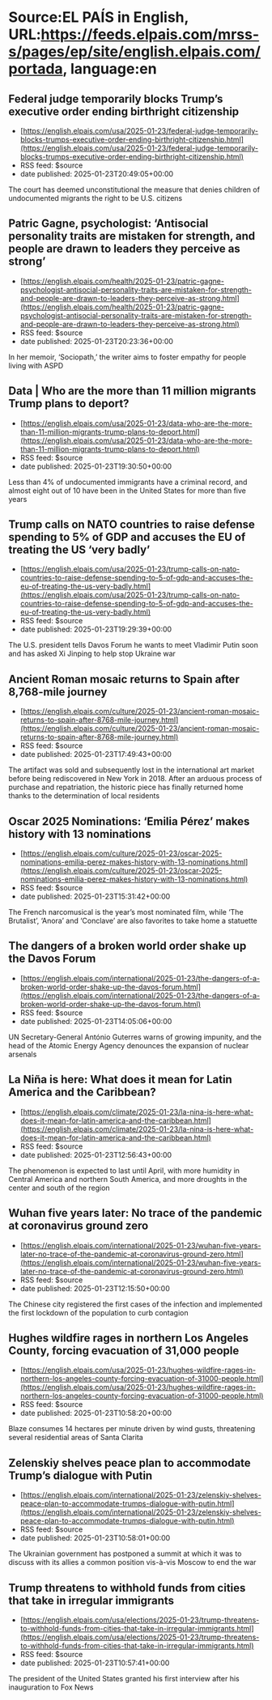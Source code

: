 # Source:EL PAÍS in English, URL:https://feeds.elpais.com/mrss-s/pages/ep/site/english.elpais.com/portada, language:en

## Federal judge temporarily blocks Trump’s executive order ending birthright citizenship
 - [https://english.elpais.com/usa/2025-01-23/federal-judge-temporarily-blocks-trumps-executive-order-ending-birthright-citizenship.html](https://english.elpais.com/usa/2025-01-23/federal-judge-temporarily-blocks-trumps-executive-order-ending-birthright-citizenship.html)
 - RSS feed: $source
 - date published: 2025-01-23T20:49:05+00:00

The court has deemed unconstitutional the measure that denies children of undocumented migrants the right to be U.S. citizens

## Patric Gagne, psychologist: ‘Antisocial personality traits are mistaken for strength, and people are drawn to leaders they perceive as strong’
 - [https://english.elpais.com/health/2025-01-23/patric-gagne-psychologist-antisocial-personality-traits-are-mistaken-for-strength-and-people-are-drawn-to-leaders-they-perceive-as-strong.html](https://english.elpais.com/health/2025-01-23/patric-gagne-psychologist-antisocial-personality-traits-are-mistaken-for-strength-and-people-are-drawn-to-leaders-they-perceive-as-strong.html)
 - RSS feed: $source
 - date published: 2025-01-23T20:23:36+00:00

In her memoir, ‘Sociopath,’ the writer aims to foster empathy for people living with ASPD

## Data | Who are the more than 11 million migrants Trump plans to deport?
 - [https://english.elpais.com/usa/2025-01-23/data-who-are-the-more-than-11-million-migrants-trump-plans-to-deport.html](https://english.elpais.com/usa/2025-01-23/data-who-are-the-more-than-11-million-migrants-trump-plans-to-deport.html)
 - RSS feed: $source
 - date published: 2025-01-23T19:30:50+00:00

Less than 4% of undocumented immigrants have a criminal record, and almost eight out of 10 have been in the United States for more than five years

## Trump calls on NATO countries to raise defense spending to 5% of GDP and accuses the EU of treating the US ‘very badly’
 - [https://english.elpais.com/usa/2025-01-23/trump-calls-on-nato-countries-to-raise-defense-spending-to-5-of-gdp-and-accuses-the-eu-of-treating-the-us-very-badly.html](https://english.elpais.com/usa/2025-01-23/trump-calls-on-nato-countries-to-raise-defense-spending-to-5-of-gdp-and-accuses-the-eu-of-treating-the-us-very-badly.html)
 - RSS feed: $source
 - date published: 2025-01-23T19:29:39+00:00

The U.S. president tells Davos Forum he wants to meet Vladimir Putin soon and has asked Xi Jinping to help stop Ukraine war

## Ancient Roman mosaic returns to Spain after 8,768-mile journey
 - [https://english.elpais.com/culture/2025-01-23/ancient-roman-mosaic-returns-to-spain-after-8768-mile-journey.html](https://english.elpais.com/culture/2025-01-23/ancient-roman-mosaic-returns-to-spain-after-8768-mile-journey.html)
 - RSS feed: $source
 - date published: 2025-01-23T17:49:43+00:00

The artifact was sold and subsequently lost in the international art market before being rediscovered in New York in 2018. After an arduous process of purchase and repatriation, the historic piece has finally returned home thanks to the determination of local residents

## Oscar 2025 Nominations: ‘Emilia Pérez’ makes history with 13 nominations
 - [https://english.elpais.com/culture/2025-01-23/oscar-2025-nominations-emilia-perez-makes-history-with-13-nominations.html](https://english.elpais.com/culture/2025-01-23/oscar-2025-nominations-emilia-perez-makes-history-with-13-nominations.html)
 - RSS feed: $source
 - date published: 2025-01-23T15:31:42+00:00

The French narcomusical is the year’s most nominated film, while ‘The Brutalist’, ‘Anora’ and ‘Conclave’ are also favorites to take home a statuette

## The dangers of a broken world order shake up the Davos Forum
 - [https://english.elpais.com/international/2025-01-23/the-dangers-of-a-broken-world-order-shake-up-the-davos-forum.html](https://english.elpais.com/international/2025-01-23/the-dangers-of-a-broken-world-order-shake-up-the-davos-forum.html)
 - RSS feed: $source
 - date published: 2025-01-23T14:05:06+00:00

UN Secretary-General António Guterres warns of growing impunity, and the head of the Atomic Energy Agency denounces the expansion of nuclear arsenals

## La Niña is here: What does it mean for Latin America and the Caribbean?
 - [https://english.elpais.com/climate/2025-01-23/la-nina-is-here-what-does-it-mean-for-latin-america-and-the-caribbean.html](https://english.elpais.com/climate/2025-01-23/la-nina-is-here-what-does-it-mean-for-latin-america-and-the-caribbean.html)
 - RSS feed: $source
 - date published: 2025-01-23T12:56:43+00:00

The phenomenon is expected to last until April, with more humidity in Central America and northern South America, and more droughts in the center and south of the region

## Wuhan five years later: No trace of the pandemic at coronavirus ground zero
 - [https://english.elpais.com/international/2025-01-23/wuhan-five-years-later-no-trace-of-the-pandemic-at-coronavirus-ground-zero.html](https://english.elpais.com/international/2025-01-23/wuhan-five-years-later-no-trace-of-the-pandemic-at-coronavirus-ground-zero.html)
 - RSS feed: $source
 - date published: 2025-01-23T12:15:50+00:00

The Chinese city registered the first cases of the infection and implemented the first lockdown of the population to curb contagion

## Hughes wildfire rages in northern Los Angeles County, forcing evacuation of 31,000 people
 - [https://english.elpais.com/usa/2025-01-23/hughes-wildfire-rages-in-northern-los-angeles-county-forcing-evacuation-of-31000-people.html](https://english.elpais.com/usa/2025-01-23/hughes-wildfire-rages-in-northern-los-angeles-county-forcing-evacuation-of-31000-people.html)
 - RSS feed: $source
 - date published: 2025-01-23T10:58:20+00:00

Blaze consumes 14 hectares per minute driven by wind gusts, threatening several residential areas of Santa Clarita

## Zelenskiy shelves peace plan to accommodate Trump’s dialogue with Putin
 - [https://english.elpais.com/international/2025-01-23/zelenskiy-shelves-peace-plan-to-accommodate-trumps-dialogue-with-putin.html](https://english.elpais.com/international/2025-01-23/zelenskiy-shelves-peace-plan-to-accommodate-trumps-dialogue-with-putin.html)
 - RSS feed: $source
 - date published: 2025-01-23T10:58:01+00:00

The Ukrainian government has postponed a summit at which it was to discuss with its allies a common position vis-à-vis Moscow to end the war

## Trump threatens to withhold funds from cities that take in irregular immigrants
 - [https://english.elpais.com/usa/elections/2025-01-23/trump-threatens-to-withhold-funds-from-cities-that-take-in-irregular-immigrants.html](https://english.elpais.com/usa/elections/2025-01-23/trump-threatens-to-withhold-funds-from-cities-that-take-in-irregular-immigrants.html)
 - RSS feed: $source
 - date published: 2025-01-23T10:57:41+00:00

The president of the United States granted his first interview after his inauguration to Fox News

